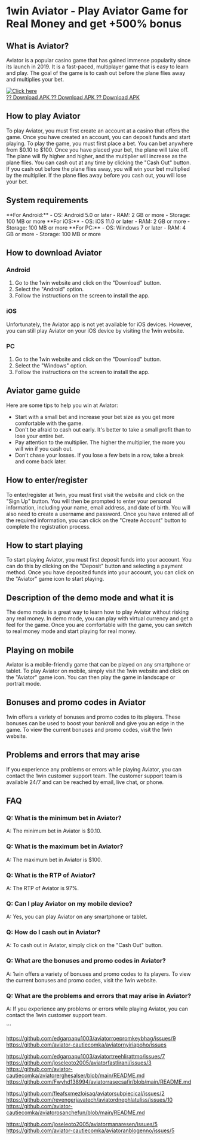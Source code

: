 # 1win Aviator - Play Aviator Game for Real Money and get +500% bonus

## What is Aviator?

Aviator is a popular casino game that has gained immense popularity
since its launch in 2019. It is a fast-paced, multiplayer game that is
easy to learn and play. The goal of the game is to cash out before the
plane flies away and multiplies your bet.

[![Click
here](https://readscoops.com/wp-content/uploads/2023/03/Readscoop-aviator-1-1.jpg)](https://traff.sbs/deff)\
[?? Download APK ?? Download APK ?? Download
APK](https://traff.sbs/deff)

## How to play Aviator

To play Aviator, you must first create an account at a casino that
offers the game. Once you have created an account, you can deposit funds
and start playing. To play the game, you must first place a bet. You can
bet anywhere from \$0.10 to \$100. Once you have placed your bet, the
plane will take off. The plane will fly higher and higher, and the
multiplier will increase as the plane flies. You can cash out at any
time by clicking the "Cash Out" button. If you cash out before the
plane flies away, you will win your bet multiplied by the multiplier. If
the plane flies away before you cash out, you will lose your bet.

## System requirements

\*\*For Android:\*\* - OS: Android 5.0 or later - RAM: 2 GB or more -
Storage: 100 MB or more \*\*For iOS:\*\* - OS: iOS 11.0 or later - RAM:
2 GB or more - Storage: 100 MB or more \*\*For PC:\*\* - OS: Windows 7
or later - RAM: 4 GB or more - Storage: 100 MB or more

## How to download Aviator

### Android

1.  Go to the 1win website and click on the "Download" button.
2.  Select the "Android" option.
3.  Follow the instructions on the screen to install the app.

### iOS

Unfortunately, the Aviator app is not yet available for iOS devices.
However, you can still play Aviator on your iOS device by visiting the
1win website.

### PC

1.  Go to the 1win website and click on the "Download" button.
2.  Select the "Windows" option.
3.  Follow the instructions on the screen to install the app.

## Aviator game guide

Here are some tips to help you win at Aviator:

-   Start with a small bet and increase your bet size as you get more
    comfortable with the game.
-   Don\'t be afraid to cash out early. It\'s better to take a small
    profit than to lose your entire bet.
-   Pay attention to the multiplier. The higher the multiplier, the more
    you will win if you cash out.
-   Don\'t chase your losses. If you lose a few bets in a row, take a
    break and come back later.

## How to enter/register

To enter/register at 1win, you must first visit the website and click on
the "Sign Up" button. You will then be prompted to enter your
personal information, including your name, email address, and date of
birth. You will also need to create a username and password. Once you
have entered all of the required information, you can click on the
"Create Account" button to complete the registration process.

## How to start playing

To start playing Aviator, you must first deposit funds into your
account. You can do this by clicking on the "Deposit" button and
selecting a payment method. Once you have deposited funds into your
account, you can click on the "Aviator" game icon to start
playing.

## Description of the demo mode and what it is

The demo mode is a great way to learn how to play Aviator without
risking any real money. In demo mode, you can play with virtual currency
and get a feel for the game. Once you are comfortable with the game, you
can switch to real money mode and start playing for real money.

## Playing on mobile

Aviator is a mobile-friendly game that can be played on any smartphone
or tablet. To play Aviator on mobile, simply visit the 1win website and
click on the "Aviator" game icon. You can then play the game in
landscape or portrait mode.

## Bonuses and promo codes in Aviator

1win offers a variety of bonuses and promo codes to its players. These
bonuses can be used to boost your bankroll and give you an edge in the
game. To view the current bonuses and promo codes, visit the 1win
website.

## Problems and errors that may arise

If you experience any problems or errors while playing Aviator, you can
contact the 1win customer support team. The customer support team is
available 24/7 and can be reached by email, live chat, or phone.

## FAQ

### Q: What is the minimum bet in Aviator?

A: The minimum bet in Aviator is \$0.10.

### Q: What is the maximum bet in Aviator?

A: The maximum bet in Aviator is \$100.

### Q: What is the RTP of Aviator?

A: The RTP of Aviator is 97%.

### Q: Can I play Aviator on my mobile device?

A: Yes, you can play Aviator on any smartphone or tablet.

### Q: How do I cash out in Aviator?

A: To cash out in Aviator, simply click on the "Cash Out" button.

### Q: What are the bonuses and promo codes in Aviator?

A: 1win offers a variety of bonuses and promo codes to its players. To
view the current bonuses and promo codes, visit the 1win website.

### Q: What are the problems and errors that may arise in Aviator?

A: If you experience any problems or errors while playing Aviator, you
can contact the 1win customer support team.

\`\`\`

https://github.com/edgarpapu1003/aviatorroepromkeybhag/issues/9
https://github.com/aviator-cautiecomka/aviatornyiriapoho/issues

https://github.com/edgarpapu1003/aviatortreehlirattmo/issues/7
https://github.com/joseleoto2005/aviatorfastlirani/issues/3
https://github.com/aviator-cautiecomka/aviatorerghesalser/blob/main/README.md
https://github.com/Fwyhd138994/aviatorrasecsafir/blob/main/README.md


https://github.com/fleafsxmezloisaq/aviatorsubpiecical/issues/2
https://github.com/revengerjavatech/aviatordnephlatuliss/issues/10
https://github.com/aviator-cautiecomka/aviatorosanchefun/blob/main/README.md

https://github.com/joseleoto2005/aviatormanaresen/issues/5
https://github.com/aviator-cautiecomka/aviatoranblogenno/issues/5
